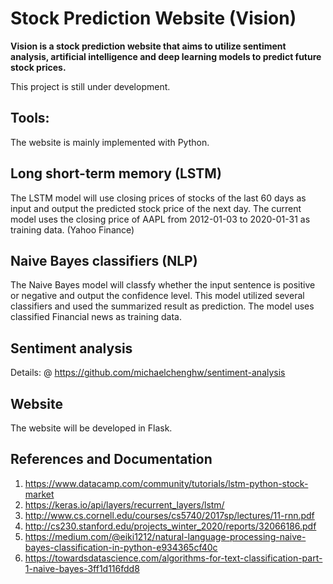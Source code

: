 # Stock Prediction Website (Vision) 

**Vision is a stock prediction website that aims to utilize sentiment analysis, artificial intelligence and deep learning models to predict future stock prices.**


This project is still under development.  


## Tools:
The website is mainly implemented with Python. 



## Long short-term memory (LSTM) 
The LSTM model will use closing prices of stocks of the last 60 days as input and output the predicted stock price of the next day. The current model uses the closing price of AAPL from 2012-01-03 to 2020-01-31 as training data. (Yahoo Finance) 


## Naive Bayes classifiers (NLP) 
The Naive Bayes model will classfy whether the input sentence is positive or negative and output the confidence level. This model utilized several classifiers and used the summarized result as prediction. The model uses classified Financial news as training data. 


## Sentiment analysis 
Details: @ https://github.com/michaelchenghw/sentiment-analysis


## Website 
The website will be developed in Flask. 



 

## References and Documentation 
1. https://www.datacamp.com/community/tutorials/lstm-python-stock-market
2. https://keras.io/api/layers/recurrent_layers/lstm/
3. http://www.cs.cornell.edu/courses/cs5740/2017sp/lectures/11-rnn.pdf
4. http://cs230.stanford.edu/projects_winter_2020/reports/32066186.pdf
5. https://medium.com/@eiki1212/natural-language-processing-naive-bayes-classification-in-python-e934365cf40c
6. https://towardsdatascience.com/algorithms-for-text-classification-part-1-naive-bayes-3ff1d116fdd8

